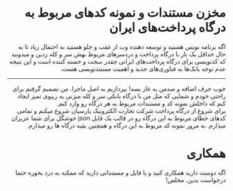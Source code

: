 <h1 dir="auto">مخزن مستندات و نمونه کدهای مربوط به درگاه پرداخت‌های ایران</h1>
 <div dir="auto">
اگه برنامه نویس هستید و توسعه دهنده وب از عقب و جلو هستید به احتمال زیاد تا به حال حداقل یک بار با درگاه پرداخت و دردسرهای مربوط بهش سر و کله زدین و میدونید که کدنویسی برای درگاه پرداخت‌های ایرانی چقدر سخت و خسته کننده است و این نتیجه عدم توجه بانک‌ها به فناوری‌های جدید و اهمیت مستندنویسی هست.
  </div>
<hr>
<div dir="auto">
  خوب حرف اضافه و صدمن یه غاز بسه! بپردازیم به اصل ماجرا. من تصمیم گرفتم برای راحتی خودم و شمایی که مثل من با درگاه بانکی سر و کله میزنی یه ریپوی تمیز ایجاد کنم که داخلش نمونه کد و مستندات مربوط به هر درگاه رو وارد کنم.
</div>
<div dir="auto">
  برای شروع از درگاه پرداخت شرکت تجارت الکترونیک پارسیان شروع میکنم و تمامی کدهای خطای مربوط به این درگاه رو در قالب یک فایل json خوشگل برای شما عزیزان میذارم. به مرور نمونه کد مربوط به این درگاه و همچنین بقیه درگاه ها رو میذارم.
 </div> 
 <h1 dir="auto">همکاری</h1>
 <div dir="auto">
  اگه دوست دارید همکاری کنید و یا فایل و مستنداتی دارید که ممکنه به درد بخوره حتما درخواست بدین. مخلص!
</div>
